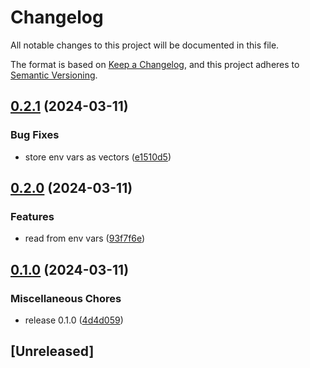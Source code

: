 # Changelog

All notable changes to this project will be documented in this file.

The format is based on [Keep a Changelog](https://keepachangelog.com/en/1.1.0/),
and this project adheres to [Semantic Versioning](https://semver.org/spec/v2.0.0.html).

## [0.2.1](https://github.com/pythoninthegrass/hello-rust/compare/hello-rust-v0.2.0...hello-rust-v0.2.1) (2024-03-11)


### Bug Fixes

* store env vars as vectors ([e1510d5](https://github.com/pythoninthegrass/hello-rust/commit/e1510d5d9d217c7774feb550a8137b9b28bf3ea4))

## [0.2.0](https://github.com/pythoninthegrass/hello-rust/compare/hello-rust-v0.1.0...hello-rust-v0.2.0) (2024-03-11)


### Features

* read from env vars ([93f7f6e](https://github.com/pythoninthegrass/hello-rust/commit/93f7f6efbf19ce768f60e649711b27416d7f42f2))

## [0.1.0](https://github.com/pythoninthegrass/hello-rust/compare/hello-rust-v1.0.0...hello-rust-v0.1.0) (2024-03-11)


### Miscellaneous Chores

* release 0.1.0 ([4d4d059](https://github.com/pythoninthegrass/hello-rust/commit/4d4d059b9cc02300ebc2b8dec13e89a6f317d829))

## [Unreleased]
